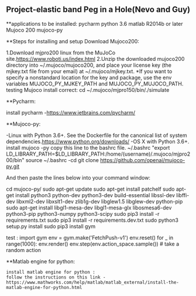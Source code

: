 ## Project-elastic band Peg in a Hole(Nevo and Guy)

**applications to be installed:
  pycharm
  python 3.6
  matlab R2014b or later
  Mujoco 200
  mujoco-py
  

**Steps for installing and setup
Download Mujoco200:

  1.Download mjpro200 linux from the MuJoCo site.https://www.roboti.us/index.html
  2.Unzip the downloaded mujoco200 directory into ~/.mujoco/mujoco200, and place your license key (the mjkey.txt file from your email) at       ~/.mujoco/mjkey.txt.
  *If you want to specify a nonstandard location for the key and package, use the env variables MUJOCO_PY_MJKEY_PATH and MUJOCO_PY_MUJOCO_PATH.
  testing Mujoco install correct:
  cd ~/.mujoco/mjpro150/bin/./simulate
  
**Pycharm:

  install pycharm -https://www.jetbrains.com/pycharm/
  
**Mujoco-py:

  -Linux with Python 3.6+. See the Dockerfile for the canonical list of system dependencies.https://www.python.org/downloads/
  -OS X with Python 3.6+.
  install mujoco -py
  copy this line to the bashrc file.
  ~/.bashrc
  "export LD_LIBRARY_PATH=$LD_LIBRARY_PATH:/home/(username)/.mujoco/mjpro200/bin"
   source ~/.bashrc
   -cd
   git clone https://github.com/openai/mujoco-py.git

   And then paste the lines below into your command window:
   
  cd mujoco-py/
  sudo apt-get update
  sudo apt-get install patchelf
  sudo apt-get install python3 python-dev python3-dev build-essential libssl-dev libffi-dev libxml2-dev libxslt1-dev zlib1g-dev           libglew1.5 libglew-dev python-pip
  sudo apt-get install libgl1-mesa-dev libgl1-mesa-glx libosmesa6-dev python3-pip python3-numpy python3-scipy 
  sudo pip3 install -r requirements.txt
  sudo pip3 install -r requirements.dev.txt
  sudo python3 setup.py install
  sudo pip3 install gym

  test  :
  import gym
  env = gym.make('FetchPush-v1')
  env.reset()
  for _ in range(1000):
    env.render()
    env.step(env.action_space.sample()) # take a random action
    
 **Matlab engine for python:
 
    install matlab engine for python : 
    follow the instructions on this link -
    https://www.mathworks.com/help/matlab/matlab_external/install-the-matlab-engine-for-python.html
    
    
    
  
  
